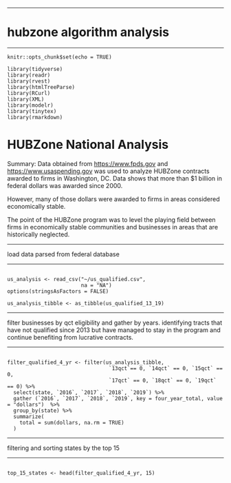 ----
# hubzone algorithm analysis
----

```{r setup, include=FALSE}
knitr::opts_chunk$set(echo = TRUE)

library(tidyverse)
library(readr)
library(rvest)
library(htmlTreeParse)
library(RCurl)
library(XML)
library(modelr)
library(tinytex)
library(rmarkdown)

```

# HUBZone National Analysis

Summary: Data obtained from https://www.fpds.gov and https://www.usaspending.gov was used to analyze HUBZone contracts awarded to firms in Washington, DC. Data shows that more than $1 billion in federal dollars was awarded since 2000. 

However, many of those dollars were awarded to firms in areas considered economically stable. 

The point of the HUBZone program was to level the playing field between firms in economically stable communities and businesses in areas that are historically neglected. 

----
load data parsed from federal database

----
```{r load data}

us_analysis <- read_csv("~/us_qualified.csv",
                        na = "NA")
options(stringsAsFactors = FALSE)

us_analysis_tibble <- as_tibble(us_qualified_13_19)

```

----
filter businesses by qct eligibility and gather by years. identifying tracts that have not qualified since 
2013 but have managed to stay in the program and continue benefiting from lucrative contracts. 

----

```{r filter, echo=FALSE}

filter_qualified_4_yr <- filter(us_analysis_tibble, 
                                 `13qct`== 0, `14qct` == 0, `15qct` == 0, 
                                 `17qct` == 0, `18qct` == 0, `19qct` == 0) %>%
  select(state, `2016`, `2017`, `2018`, `2019`) %>% 
  gather (`2016`, `2017`, `2018`, `2019`, key = four_year_total, value = "dollars")  %>%
  group_by(state) %>%
  summarize(
    total = sum(dollars, na.rm = TRUE)
  )

```

----
filtering and sorting states by the top 15  

----

```{r result, echo=FALSE}

top_15_states <- head(filter_qualified_4_yr, 15)

```
